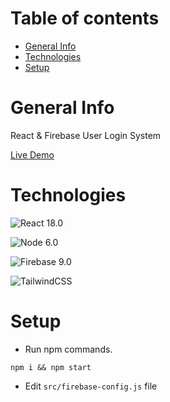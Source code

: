 # Table of contents
- [General Info](#general-info)
- [Technologies](#technologies)
- [Setup](#setup)

# General Info
React & Firebase User Login System

[Live Demo](http://gokhan-getir-react-tailwind.netlify.app/)

# Technologies
![React](https://img.shields.io/badge/React-20232A?style=for-the-badge&logo=react&logoColor=61DAFB) 18.0

![Node](https://img.shields.io/badge/Node.js-339933?style=for-the-badge&logo=nodedotjs&logoColor=white
) 6.0

![Firebase](https://img.shields.io/badge/firebase-ffca28?style=for-the-badge&logo=firebase&logoColor=black) 9.0

![TailwindCSS](https://img.shields.io/badge/Tailwind_CSS-38B2AC?style=for-the-badge&logo=tailwind-css&logoColor=white)

# Setup
- Run npm commands.
```
npm i && npm start
```
- Edit ```src/firebase-config.js``` file